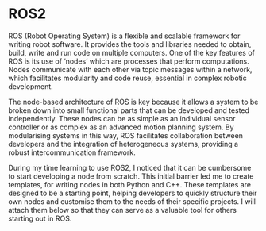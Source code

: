 # ROS2 
ROS (Robot Operating System) is a flexible and scalable framework for writing robot software. It provides the tools and libraries needed to obtain, build, write and run code on multiple computers. One of the key features of ROS is its use of ‘nodes’ which are processes that perform computations. Nodes communicate with each other via topic messages within a network, which facilitates modularity and code reuse, essential in complex robotic development.

The node-based architecture of ROS is key because it allows a system to be broken down into small functional parts that can be developed and tested independently. These nodes can be as simple as an individual sensor controller or as complex as an advanced motion planning system. By modularising systems in this way, ROS facilitates collaboration between developers and the integration of heterogeneous systems, providing a robust intercommunication framework.

During my time learning to use ROS2, I noticed that it can be cumbersome to start developing a node from scratch. This initial barrier led me to create templates, for writing nodes in both Python and C++. These templates are designed to be a starting point, helping developers to quickly structure their own nodes and customise them to the needs of their specific projects. I will attach them below so that they can serve as a valuable tool for others starting out in ROS.
